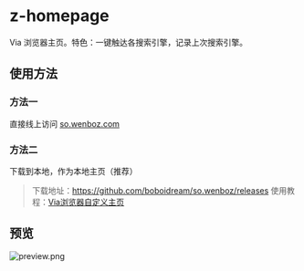 # z-homepage
Via 浏览器主页。特色：一键触达各搜索引擎，记录上次搜索引擎。

## 使用方法
### 方法一
直接线上访问 [so.wenboz.com](http://so.wenboz.com/)
### 方法二
下载到本地，作为本地主页（推荐）
	
> 下载地址：https://github.com/boboidream/so.wenboz/releases
> 使用教程：[Via浏览器自定义主页](http://oktutu.com/zh-cn/20180625/homepage-about-via/) 

## 预览
![preview.png](https://i.loli.net/2018/11/05/5bdfa9587bdc1.jpg)
